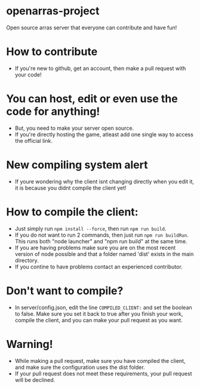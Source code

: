 # openarras-project
Open source arras server that everyone can contribute and have fun!

# How to contribute
- If you're new to github, get an account, then make a pull request with your code!
# You can host, edit or even use the code for anything!
- But, you need to make your server open source.
- If you're directly hosting the game, atleast add one single way to access the official link.

# New compiling system alert
- If youre wondering why the client isnt changing directly when you edit it, it is because you didnt compile the client yet!

# How to compile the client:
- Just simply run `npm install --force`, then run `npm run build`.
- If you do not want to run 2 commands, then just run `npm run buildRun`. This runs both "node launcher" and "npm run build" at the same time.
- If you are having problems make sure you are on the most recent version of node possible and that a folder named 'dist' exists in the main directory.
- If you contine to have problems contact an experienced contributor.
# Don't want to compile?
- In server/config.json, edit the line `COMPILED_CLIENT:` and set the boolean to false. Make sure you set it back to true after you finish your work, compile the client, and you can make your pull request as you want.
# Warning!
- While making a pull request, make sure you have compiled the client, and make sure the configuration uses the dist folder.
- If your pull request does not meet these requirements, your pull request will be declined.
